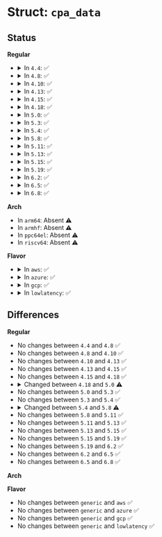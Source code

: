 # Struct: <code>cpa_data</code>

## Status
<b>Regular</b>
<ul>
<li>
<details>
<summary>In <code>4.4</code>: ✅</summary>

```c
struct cpa_data {
    long unsigned int *vaddr;
    pgd_t *pgd;
    pgprot_t mask_set;
    pgprot_t mask_clr;
    long unsigned int numpages;
    int flags;
    long unsigned int pfn;
    unsigned int force_split;
    int curpage;
    struct page **pages;
};
```
</details>
</li>
<li>
<details>
<summary>In <code>4.8</code>: ✅</summary>

```c
struct cpa_data {
    long unsigned int *vaddr;
    pgd_t *pgd;
    pgprot_t mask_set;
    pgprot_t mask_clr;
    long unsigned int numpages;
    int flags;
    long unsigned int pfn;
    unsigned int force_split;
    int curpage;
    struct page **pages;
};
```
</details>
</li>
<li>
<details>
<summary>In <code>4.10</code>: ✅</summary>

```c
struct cpa_data {
    long unsigned int *vaddr;
    pgd_t *pgd;
    pgprot_t mask_set;
    pgprot_t mask_clr;
    long unsigned int numpages;
    int flags;
    long unsigned int pfn;
    unsigned int force_split;
    int curpage;
    struct page **pages;
};
```
</details>
</li>
<li>
<details>
<summary>In <code>4.13</code>: ✅</summary>

```c
struct cpa_data {
    long unsigned int *vaddr;
    pgd_t *pgd;
    pgprot_t mask_set;
    pgprot_t mask_clr;
    long unsigned int numpages;
    int flags;
    long unsigned int pfn;
    unsigned int force_split;
    int curpage;
    struct page **pages;
};
```
</details>
</li>
<li>
<details>
<summary>In <code>4.15</code>: ✅</summary>

```c
struct cpa_data {
    long unsigned int *vaddr;
    pgd_t *pgd;
    pgprot_t mask_set;
    pgprot_t mask_clr;
    long unsigned int numpages;
    int flags;
    long unsigned int pfn;
    unsigned int force_split;
    int curpage;
    struct page **pages;
};
```
</details>
</li>
<li>
<details>
<summary>In <code>4.18</code>: ✅</summary>

```c
struct cpa_data {
    long unsigned int *vaddr;
    pgd_t *pgd;
    pgprot_t mask_set;
    pgprot_t mask_clr;
    long unsigned int numpages;
    int flags;
    long unsigned int pfn;
    unsigned int force_split;
    int curpage;
    struct page **pages;
};
```
</details>
</li>
<li>
<details>
<summary>In <code>5.0</code>: ✅</summary>

```c
struct cpa_data {
    long unsigned int *vaddr;
    pgd_t *pgd;
    pgprot_t mask_set;
    pgprot_t mask_clr;
    long unsigned int numpages;
    long unsigned int curpage;
    long unsigned int pfn;
    unsigned int flags;
    unsigned int force_split;
    unsigned int force_static_prot;
    struct page **pages;
};
```
</details>
</li>
<li>
<details>
<summary>In <code>5.3</code>: ✅</summary>

```c
struct cpa_data {
    long unsigned int *vaddr;
    pgd_t *pgd;
    pgprot_t mask_set;
    pgprot_t mask_clr;
    long unsigned int numpages;
    long unsigned int curpage;
    long unsigned int pfn;
    unsigned int flags;
    unsigned int force_split;
    unsigned int force_static_prot;
    struct page **pages;
};
```
</details>
</li>
<li>
<details>
<summary>In <code>5.4</code>: ✅</summary>

```c
struct cpa_data {
    long unsigned int *vaddr;
    pgd_t *pgd;
    pgprot_t mask_set;
    pgprot_t mask_clr;
    long unsigned int numpages;
    long unsigned int curpage;
    long unsigned int pfn;
    unsigned int flags;
    unsigned int force_split;
    unsigned int force_static_prot;
    struct page **pages;
};
```
</details>
</li>
<li>
<details>
<summary>In <code>5.8</code>: ✅</summary>

```c
struct cpa_data {
    long unsigned int *vaddr;
    pgd_t *pgd;
    pgprot_t mask_set;
    pgprot_t mask_clr;
    long unsigned int numpages;
    long unsigned int curpage;
    long unsigned int pfn;
    unsigned int flags;
    unsigned int force_split;
    unsigned int force_static_prot;
    unsigned int force_flush_all;
    struct page **pages;
};
```
</details>
</li>
<li>
<details>
<summary>In <code>5.11</code>: ✅</summary>

```c
struct cpa_data {
    long unsigned int *vaddr;
    pgd_t *pgd;
    pgprot_t mask_set;
    pgprot_t mask_clr;
    long unsigned int numpages;
    long unsigned int curpage;
    long unsigned int pfn;
    unsigned int flags;
    unsigned int force_split;
    unsigned int force_static_prot;
    unsigned int force_flush_all;
    struct page **pages;
};
```
</details>
</li>
<li>
<details>
<summary>In <code>5.13</code>: ✅</summary>

```c
struct cpa_data {
    long unsigned int *vaddr;
    pgd_t *pgd;
    pgprot_t mask_set;
    pgprot_t mask_clr;
    long unsigned int numpages;
    long unsigned int curpage;
    long unsigned int pfn;
    unsigned int flags;
    unsigned int force_split;
    unsigned int force_static_prot;
    unsigned int force_flush_all;
    struct page **pages;
};
```
</details>
</li>
<li>
<details>
<summary>In <code>5.15</code>: ✅</summary>

```c
struct cpa_data {
    long unsigned int *vaddr;
    pgd_t *pgd;
    pgprot_t mask_set;
    pgprot_t mask_clr;
    long unsigned int numpages;
    long unsigned int curpage;
    long unsigned int pfn;
    unsigned int flags;
    unsigned int force_split;
    unsigned int force_static_prot;
    unsigned int force_flush_all;
    struct page **pages;
};
```
</details>
</li>
<li>
<details>
<summary>In <code>5.19</code>: ✅</summary>

```c
struct cpa_data {
    long unsigned int *vaddr;
    pgd_t *pgd;
    pgprot_t mask_set;
    pgprot_t mask_clr;
    long unsigned int numpages;
    long unsigned int curpage;
    long unsigned int pfn;
    unsigned int flags;
    unsigned int force_split;
    unsigned int force_static_prot;
    unsigned int force_flush_all;
    struct page **pages;
};
```
</details>
</li>
<li>
<details>
<summary>In <code>6.2</code>: ✅</summary>

```c
struct cpa_data {
    long unsigned int *vaddr;
    pgd_t *pgd;
    pgprot_t mask_set;
    pgprot_t mask_clr;
    long unsigned int numpages;
    long unsigned int curpage;
    long unsigned int pfn;
    unsigned int flags;
    unsigned int force_split;
    unsigned int force_static_prot;
    unsigned int force_flush_all;
    struct page **pages;
};
```
</details>
</li>
<li>
<details>
<summary>In <code>6.5</code>: ✅</summary>

```c
struct cpa_data {
    long unsigned int *vaddr;
    pgd_t *pgd;
    pgprot_t mask_set;
    pgprot_t mask_clr;
    long unsigned int numpages;
    long unsigned int curpage;
    long unsigned int pfn;
    unsigned int flags;
    unsigned int force_split;
    unsigned int force_static_prot;
    unsigned int force_flush_all;
    struct page **pages;
};
```
</details>
</li>
<li>
<details>
<summary>In <code>6.8</code>: ✅</summary>

```c
struct cpa_data {
    long unsigned int *vaddr;
    pgd_t *pgd;
    pgprot_t mask_set;
    pgprot_t mask_clr;
    long unsigned int numpages;
    long unsigned int curpage;
    long unsigned int pfn;
    unsigned int flags;
    unsigned int force_split;
    unsigned int force_static_prot;
    unsigned int force_flush_all;
    struct page **pages;
};
```
</details>
</li>
</ul>
<b>Arch</b>
<ul>
<li>
In <code>arm64</code>: Absent ⚠️
</li>
<li>
In <code>armhf</code>: Absent ⚠️
</li>
<li>
In <code>ppc64el</code>: Absent ⚠️
</li>
<li>
In <code>riscv64</code>: Absent ⚠️
</li>
</ul>
<b>Flavor</b>
<ul>
<li>
<details>
<summary>In <code>aws</code>: ✅</summary>

```c
struct cpa_data {
    long unsigned int *vaddr;
    pgd_t *pgd;
    pgprot_t mask_set;
    pgprot_t mask_clr;
    long unsigned int numpages;
    long unsigned int curpage;
    long unsigned int pfn;
    unsigned int flags;
    unsigned int force_split;
    unsigned int force_static_prot;
    struct page **pages;
};
```
</details>
</li>
<li>
<details>
<summary>In <code>azure</code>: ✅</summary>

```c
struct cpa_data {
    long unsigned int *vaddr;
    pgd_t *pgd;
    pgprot_t mask_set;
    pgprot_t mask_clr;
    long unsigned int numpages;
    long unsigned int curpage;
    long unsigned int pfn;
    unsigned int flags;
    unsigned int force_split;
    unsigned int force_static_prot;
    struct page **pages;
};
```
</details>
</li>
<li>
<details>
<summary>In <code>gcp</code>: ✅</summary>

```c
struct cpa_data {
    long unsigned int *vaddr;
    pgd_t *pgd;
    pgprot_t mask_set;
    pgprot_t mask_clr;
    long unsigned int numpages;
    long unsigned int curpage;
    long unsigned int pfn;
    unsigned int flags;
    unsigned int force_split;
    unsigned int force_static_prot;
    struct page **pages;
};
```
</details>
</li>
<li>
<details>
<summary>In <code>lowlatency</code>: ✅</summary>

```c
struct cpa_data {
    long unsigned int *vaddr;
    pgd_t *pgd;
    pgprot_t mask_set;
    pgprot_t mask_clr;
    long unsigned int numpages;
    long unsigned int curpage;
    long unsigned int pfn;
    unsigned int flags;
    unsigned int force_split;
    unsigned int force_static_prot;
    struct page **pages;
};
```
</details>
</li>
</ul>

## Differences
<b>Regular</b>
<ul>
<li>
No changes between <code>4.4</code> and <code>4.8</code> ✅
</li>
<li>
No changes between <code>4.8</code> and <code>4.10</code> ✅
</li>
<li>
No changes between <code>4.10</code> and <code>4.13</code> ✅
</li>
<li>
No changes between <code>4.13</code> and <code>4.15</code> ✅
</li>
<li>
No changes between <code>4.15</code> and <code>4.18</code> ✅
</li>
<li>
<details>
<summary>Changed between <code>4.18</code> and <code>5.0</code> ⚠️</summary>
<ul>
<li>
<b>Field added. </b>
<code>unsigned int force_static_prot</code>
</li>
<li>
<b>Field type changed. </b>
<code>int flags</code> ➡️ <code>unsigned int flags</code>
</li>
<li>
<b>Field type changed. </b>
<code>int curpage</code> ➡️ <code>long unsigned int curpage</code>
</li>
</ul>
</details>
</li>
<li>
No changes between <code>5.0</code> and <code>5.3</code> ✅
</li>
<li>
No changes between <code>5.3</code> and <code>5.4</code> ✅
</li>
<li>
<details>
<summary>Changed between <code>5.4</code> and <code>5.8</code> ⚠️</summary>
<ul>
<li>
<b>Field added. </b>
<code>unsigned int force_flush_all</code>
</li>
</ul>
</details>
</li>
<li>
No changes between <code>5.8</code> and <code>5.11</code> ✅
</li>
<li>
No changes between <code>5.11</code> and <code>5.13</code> ✅
</li>
<li>
No changes between <code>5.13</code> and <code>5.15</code> ✅
</li>
<li>
No changes between <code>5.15</code> and <code>5.19</code> ✅
</li>
<li>
No changes between <code>5.19</code> and <code>6.2</code> ✅
</li>
<li>
No changes between <code>6.2</code> and <code>6.5</code> ✅
</li>
<li>
No changes between <code>6.5</code> and <code>6.8</code> ✅
</li>
</ul>
<b>Arch</b>
<ul>
</ul>
<b>Flavor</b>
<ul>
<li>
No changes between <code>generic</code> and <code>aws</code> ✅
</li>
<li>
No changes between <code>generic</code> and <code>azure</code> ✅
</li>
<li>
No changes between <code>generic</code> and <code>gcp</code> ✅
</li>
<li>
No changes between <code>generic</code> and <code>lowlatency</code> ✅
</li>
</ul>
